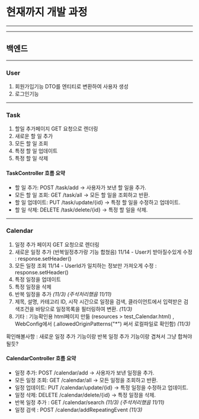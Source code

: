# 현재까지 개발 과정

---
***

## 백엔드 

---

### User
1. 회원가입기능 DTO를 엔티티로 변환하여 사용자 생성
2. 로그인기능 

---
### Task
1. 할일 추가페이지 GET 요청으로 렌더링
2. 새로운 할 일 추가
3. 모든 할 일 조회
4. 특정 할 일 업데이트
5. 특정 할 일 삭제

#### TaskController 흐름 요약
- 할 일 추가: POST /task/add → 사용자가 보낸 할 일을 추가.
- 모든 할 일 조회: GET /task/all → 모든 할 일을 조회하고 반환.
- 할 일 업데이트: PUT /task/update/{id} → 특정 할 일을 수정하고 업데이트.
- 할 일 삭제: DELETE /task/delete/{id} → 특정 할 일을 삭제.

---

### Calendar
1. 일정 추가 페이지 GET 요청으로 렌더링
2. 새로운 일정 추가 (반복일정추가랑 기능 합쳤음)
   11/14 - User키 받아질수있게 수정 : response.setHeader()
3. 모든 일정 조회
   11/14 - UserId가 일치하는 정보만 가져오게 수정 : response.setHeader()
4. 특정 일정을 업데이트
5. 특정 일정을 삭제
6. 반복 일정을 추가 _(11/3)_ _(주석처리했음 11/11)_
7. 제목, 설명, 카테고리 ID, 시작 시간으로 일정을 검색, 클라이언트에서 입력받은 검색조건을 바탕으로 일정목록을 필터링하여 변환. _(11/3)_
8. 기타 : 기능확인용 html페이지 만듦 (resources > test_Calendar.html) , WebConfig에서 (.allowedOriginPatterns("*") 써서 로컬파일로 확인함) _(11/3)_


확인해볼사항 : 새로운 일정 추가 기능이랑 반복 일정 추가 기능이랑 겹쳐서 그냥 합쳐야될듯?

#### CalendarController 흐름 요약
- 일정 추가: POST /calendar/add → 사용자가 보낸 일정을 추가.
- 모든 일정 조회: GET /calendar/all → 모든 일정을 조회하고 반환.
- 일정 업데이트: PUT /calendar/update/{id} → 특정 일정을 수정하고 업데이트.
- 일정 삭제: DELETE /calendar/delete/{id} → 특정 일정을 삭제.
- 반복 일정 추가 : GET /calendar/search  _(11/3)_ _(주석처리했음 11/11)_
- 일정 검색 : POST /calendar/addRepeatingEvent _(11/3)_